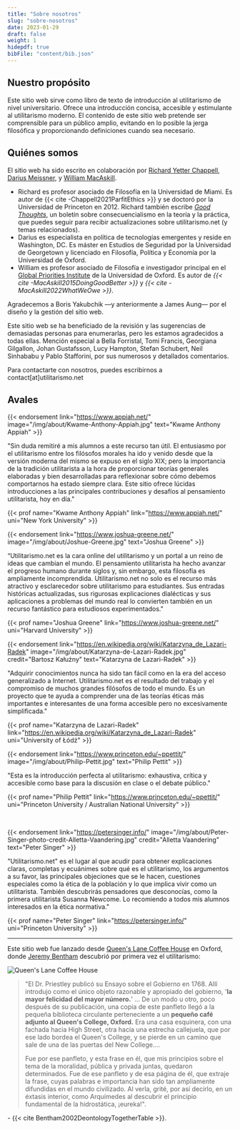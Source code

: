 ```yaml
---
title: "Sobre nosotros"
slug: "sobre-nosotros"
date: 2023-01-29
draft: false
weight: 1
hidepdf: true
bibFile: "content/bib.json"
---
```


## Nuestro propósito

Este sitio web sirve como libro de texto de introducción al utilitarismo de nivel universitario. Ofrece una introducción concisa, accesible y estimulante al utilitarismo moderno. El contenido de este sitio web pretende ser comprensible para un público amplio, evitando en lo posible la jerga filosófica y proporcionando definiciones cuando sea necesario.

## Quiénes somos

El sitio web ha sido escrito en colaboración por [Richard Yetter Chappell](http://yetterchappell.net/Richard/), [Darius Meissner](https://www.linkedin.com/in/darius-meissner/), y [William MacAskill](http://www.williammacaskill.com/).

- Richard es profesor asociado de Filosofía en la Universidad de Miami. Es autor de {{< cite -Chappell2021ParfitEthics >}} y se doctoró por la Universidad de Princeton en 2012. Richard también escribe _[Good Thoughts](https://rychappell.substack.com/)_, un boletín sobre consecuencialismo en la teoría y la práctica, que puedes seguir para recibir actualizaciones sobre utilitarismo.net (y temas relacionados).
- Darius es especialista en política de tecnologías emergentes y reside en Washington, DC. Es máster en Estudios de Seguridad por la Universidad de Georgetown y licenciado en Filosofía, Política y Economía por la Universidad de Oxford.
- William es profesor asociado de Filosofía e investigador principal en el [Global Priorities Institute](https://globalprioritiesinstitute.org/) de la Universidad de Oxford. Es autor de <cite>{{< cite -MacAskill2015DoingGoodBetter >}}</cite> y <cite>{{< cite -MacAskill2022WhatWeOwe >}}</cite>.

Agradecemos a Boris Yakubchik —y anteriormente a James Aung— por el diseño y la gestión del sitio web.

Este sitio web se ha beneficiado de la revisión y las sugerencias de demasiadas personas para enumerarlas, pero les estamos agradecidos a todas ellas. Mención especial a Bella Forristal, Tomi Francis, Georgiana Gilgallon, Johan Gustafsson, Lucy Hampton, Stefan Schubert, Neil Sinhababu y Pablo Stafforini, por sus numerosos y detallados comentarios.

Para contactarte con nosotros, puedes escribirnos a contact[at]utilitarismo.net

## Avales

{{< endorsement
     link="https://www.appiah.net/"
     image="/img/about/Kwame-Anthony-Appiah.jpg"
     text="Kwame Anthony Appiah" >}}

"Sin duda remitiré a mis alumnos a este recurso tan útil. El entusiasmo por el utilitarismo entre los filósofos morales ha ido y venido desde que la versión moderna del mismo se expuso en el siglo XIX; pero la importancia de la tradición utilitarista a la hora de proporcionar teorías generales elaboradas y bien desarrolladas para reflexionar sobre cómo debemos comportarnos ha estado siempre clara. Este sitio ofrece lúcidas introducciones a las principales contribuciones y desafíos al pensamiento utilitarista, hoy en día."

{{< prof
     name="Kwame Anthony Appiah"
     link="https://www.appiah.net/"
     uni="New York University" >}}

{{< endorsement
     link="https://www.joshua-greene.net/"
     image="/img/about/Joshue-Greene.jpg"
     text="Joshua Greene" >}}

“Utilitarismo.net es la cara online del utilitarismo y un portal a un reino de ideas que cambian el mundo. El pensamiento utilitarista ha hecho avanzar el progreso humano durante siglos y, sin embargo, esta filosofía es ampliamente incomprendida. Utilitarismo.net no solo es el recurso más atractivo y esclarecedor sobre utilitarismo para estudiantes. Sus entradas históricas actualizadas, sus rigurosas explicaciones dialécticas y sus aplicaciones a problemas del mundo real lo convierten también en un recurso fantástico para estudiosos experimentados."

{{< prof
     name="Joshua Greene"
     link="https://www.joshua-greene.net/"
     uni="Harvard University" >}}

{{< endorsement
     link="https://en.wikipedia.org/wiki/Katarzyna_de_Lazari-Radek"
     image="/img/about/Katarzyna-de-Lazari-Radek.jpg"
     credit="Bartosz Kałużny"
     text="Katarzyna de Lazari-Radek" >}}

"Adquirir conocimientos nunca ha sido tan fácil como en la era del acceso generalizado a Internet. Utilitarismo.net es el resultado del trabajo y el compromiso de muchos grandes filósofos de todo el mundo. Es un proyecto que te ayuda a comprender una de las teorías éticas más importantes e interesantes de una forma accesible pero no excesivamente simplificada."

{{< prof
     name="Katarzyna de Lazari-Radek"
     link="https://en.wikipedia.org/wiki/Katarzyna_de_Lazari-Radek"
     uni="University of Łódź" >}}

{{< endorsement
     link="https://www.princeton.edu/~ppettit/"
     image="/img/about/Philip-Pettit.jpg"
     text="Philip Pettit" >}}

"Esta es la introducción perfecta al utilitarismo: exhaustiva, crítica y accesible como base para la discusión en clase o el debate público."

{{< prof
     name="Philip Pettit"
     link="https://www.princeton.edu/~ppettit/"
     uni="Princeton University / Australian National University" >}}

<br>

{{< endorsement
     link="https://petersinger.info/"
     image="/img/about/Peter-Singer-photo-credit-Alletta-Vaandering.jpg"
     credit="Alletta Vaandering"
     text="Peter Singer" >}}

"Utilitarismo.net" es el lugar al que acudir para obtener explicaciones claras, completas y ecuánimes sobre qué es el utilitarismo, los argumentos a su favor, las principales objeciones que se le hacen, cuestiones especiales como la ética de la población y lo que implica vivir como un utilitarista. También descubrirás pensadores que desconocías, como la primera utilitarista Susanna Newcome. Lo recomiendo a todos mis alumnos interesados en la ética normativa."

{{< prof
     name="Peter Singer"
     link="https://petersinger.info/"
     uni="Princeton University" >}}

---

Este sitio web fue lanzado desde [Queen's Lane Coffee House](http://www.qlcoffeehouse.com/) en Oxford, donde [Jeremy Bentham](https://altruismoeficaz.net/autores/jeremy-bentham) descubrió por primera vez el utilitarismo:

![Queen's Lane Coffee House](/img/about/Queens-Lane-Coffee-House.jpg "Queen's Lane Coffee House")

<div class="coffee-house">

> "El Dr. Priestley publicó su Ensayo sobre el Gobierno en 1768. Allí introdujo como el único objeto razonable y apropiado del gobierno, '**la mayor felicidad del mayor número.**' ... De un modo u otro, poco después de su publicación, una copia de este panfleto llegó a la pequeña biblioteca circulante perteneciente a un **pequeño café adjunto al Queen's College, Oxford.** Era una casa esquinera, con una fachada hacia High Street, otra hacia una estrecha callejuela, que por ese lado bordea el Queen's College, y se pierde en un camino que sale de una de las puertas del New College....
>
> Fue por ese panfleto, y esta frase en él, que mis principios sobre el tema de la moralidad, pública y privada juntas, quedaron determinados. Fue de ese panfleto y de esa página de él, que extraje la frase, cuyas palabras e importancia han sido tan ampliamente difundidas en el mundo civilizado. Al verla, grité, por así decirlo, en un éxtasis interior, como Arquímedes al descubrir el principio fundamental de la hidrostática, ¡eureka!".

\- {{< cite Bentham2002DeontologyTogetherTable >}}.

</div>
